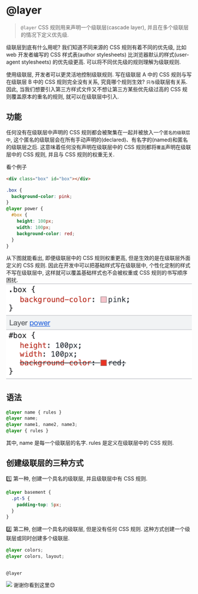 # @layer
> `@layer` CSS 规则用来声明一个级联层(cascade layer), 并且在多个级联层的情况下定义优先级.

级联层到底有什么用呢? 我们知道不同来源的 CSS 规则有着不同的优先级, 比如 web 开发者编写的 CSS 样式表(author stylesheets) 比浏览器默认的样式(user-agent stylesheets) 的优先级更高. 可以将不同优先级的规则理解为级联规则.

使用级联层, 开发者可以更灵活地控制级联规则. 写在级联层 A 中的 CSS 规则与写在级联层 B 中的 CSS 规则完全没有关系, 究竟哪个规则生效? `只与`级联层有关系. 因此, 当我们想要引入第三方样式文件又不想让第三方某些优先级过高的 CSS 规则覆盖原本的重名的规则, 就可以在级联层中引入.

## 功能
任何没有在级联层中声明的 CSS 规则都会被聚集在一起并被放入一个`匿名的级联层中`, 这个匿名的级联层会在所有手动声明的(declared)、有名字的(named)和匿名的级联层之后. 这意味着任何没有声明在级联层中的 CSS 规则都将`覆盖`声明在级联层中的 CSS 规则, 并且与 CSS 规则的权重无关.

看个例子
```html
<div class="box" id="box"></div>
```
```css
.box {
  background-color: pink;
}
@layer power {
  #box {
    height: 100px;
    width: 100px;
    background-color: red;
  }
}
```
从下图就能看出, 即便级联层中的 CSS 规则权重更高, 但是生效的是在级联层外面定义的 CSS 规则. 因此在开发中可以把基础样式写在级联层中, 个性化定制的样式不写在级联层中, 这样就可以覆盖基础样式也不会被权重或 CSS 规则的书写顺序困扰.
![](../image/Snipaste_2023-01-29_21-32-28.png)

## 语法
```css
@layer name { rules }
@layer name;
@layer name1, name2, name3;
@layer { rules }
```
其中, name 是每一个级联层的名字. rules 是定义在级联层中的 CSS 规则.

## 创建级联层的三种方式
1️⃣ 第一种, 创建一个具名的级联层, 并且级联层中有 CSS 规则.
```css
@layer basement {
  .pt-5 {
    padding-top: 5px;
  }
}
```
2️⃣ 第二种, 创建一个具名的级联层, 但是没有任何 CSS 规则. 这种方式创建一个级联层或同时创建多个级联层.
```css
@layer colors;
@layer colors, layout;
```

```css
```



`@layer`

![](../image/)
谢谢你看到这里😊
